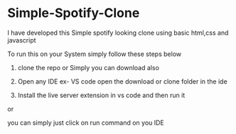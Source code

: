 # Simple-Spotify-Clone
I have developed this Simple spotify looking clone using basic html,css and javascript

To run this on your System simply follow these steps below

1) clone the repo or Simply  you can download also 

2) Open any IDE ex- VS code open the download or clone folder in the ide 

3) Install the live server extension in vs code and then run it

or 

you can simply just click on run command on you IDE 
